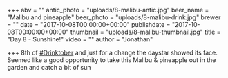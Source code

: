 +++
abv = ""
antic_photo = "uploads/8-malibu-antic.jpg"
beer_name = "Malibu and pineapple"
beer_photo = "uploads/8-malibu-drink.jpg"
brewer = ""
date = "2017-10-08T00:00:00+00:00"
publishdate = "2017-10-08T00:00:00+00:00"
thumbnail = "uploads/8-malibu-thumbnail.jpg"
title = "Day 8 - Sunshine!"
video = ""
author = "Jonathan"

+++
8th of [#Drinktober](https://www.facebook.com/hashtag/drinktober?epa=HASHTAG) and just for a change the daystar showed its face. Seemed like a good opportunity to take this Malibu & pineapple out in the garden and catch a bit of sun